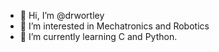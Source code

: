 - 👋 Hi, I’m @drwortley
- 👀 I’m interested in Mechatronics and Robotics
- 🌱 I’m currently learning C and Python.

<!---
drwortley/drwortley is a ✨ special ✨ repository because its `README.md` (this file) appears on your GitHub profile.
You can click the Preview link to take a look at your changes.
--->
